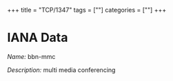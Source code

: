+++
title = "TCP/1347"
tags = [""]
categories = [""]
+++

# IANA Data

_Name:_ bbn-mmc

_Description:_ multi media conferencing

